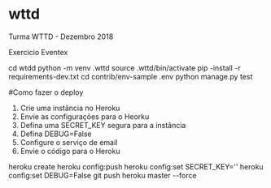 # wttd

Turma WTTD - Dezembro 2018

Exercicio Eventex

cd wtdd
python -m venv .wttd
source .wttd/bin/activate
pip -install -r requirements-dev.txt
cd contrib/env-sample .env
python manage.py test

#Como fazer o deploy
1. Crie uma instância no Heroku
2. Envie as configurações para o Heorku
3. Defina uma SECRET_KEY segura para a instância
4. Defina DEBUG=False
5. Configure o serviço de email
6. Envie o código para o Heroku

heroku create <minhainstancia>
heroku config:push
heroku config:set SECRET_KEY='<new scret key>'
heroku config:set DEBUG=False
git push heroku master --force
